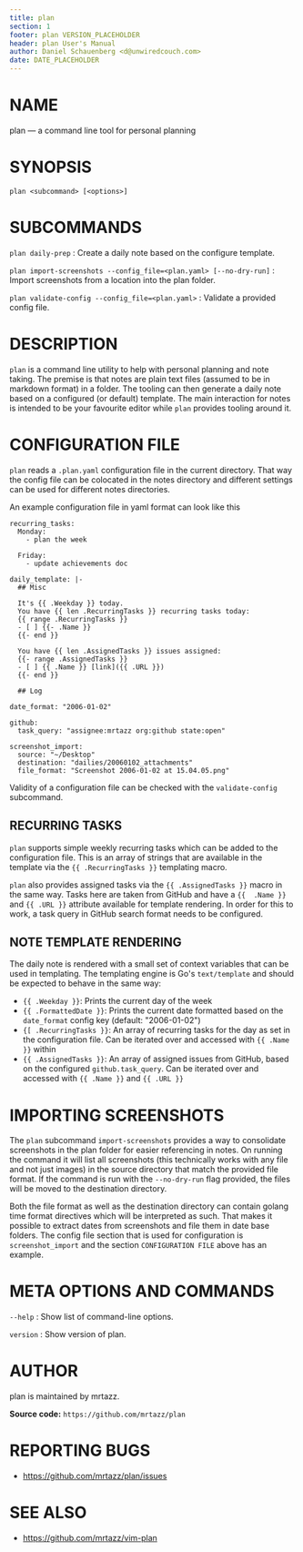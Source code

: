 ```yaml
---
title: plan
section: 1
footer: plan VERSION_PLACEHOLDER
header: plan User's Manual
author: Daniel Schauenberg <d@unwiredcouch.com>
date: DATE_PLACEHOLDER
---
```


<!-- This is the plan(1) man page, written in Markdown. -->
<!-- To generate the roff version, run `make man` -->

# NAME

plan — a command line tool for personal planning


# SYNOPSIS

`plan <subcommand> [<options>]`

# SUBCOMMANDS

`plan daily-prep`
: Create a daily note based on the configure template.

`plan import-screenshots --config_file=<plan.yaml> [--no-dry-run]`
: Import screenshots from a location into the plan folder.

`plan validate-config --config_file=<plan.yaml>`
: Validate a provided config file.


# DESCRIPTION

`plan` is a command line utility to help with personal planning and note
taking. The premise is that notes are plain text files (assumed to be in
markdown format) in a folder. The tooling can then generate a daily note based
on a configured (or default) template. The main interaction for notes is
intended to be your favourite editor while `plan` provides tooling around it.

# CONFIGURATION FILE

`plan` reads a `.plan.yaml` configuration file in the current directory. That
way the config file can be colocated in the notes directory and different
settings can be used for different notes directories.

An example configuration file in yaml format can look like this

```
recurring_tasks:
  Monday:
    - plan the week

  Friday:
    - update achievements doc

daily_template: |-
  ## Misc

  It's {{ .Weekday }} today.
  You have {{ len .RecurringTasks }} recurring tasks today:
  {{ range .RecurringTasks }}
  - [ ] {{- .Name }}
  {{- end }}

  You have {{ len .AssignedTasks }} issues assigned:
  {{- range .AssignedTasks }}
  - [ ] {{ .Name }} [link]({{ .URL }})
  {{- end }}

  ## Log

date_format: "2006-01-02"

github:
  task_query: "assignee:mrtazz org:github state:open"

screenshot_import:
  source: "~/Desktop"
  destination: "dailies/20060102_attachments"
  file_format: "Screenshot 2006-01-02 at 15.04.05.png"
```

Validity of a configuration file can be checked with the `validate-config`
subcommand.

## RECURRING TASKS

`plan` supports simple weekly recurring tasks which can be added to the
configuration file. This is an array of strings that are available in the
template via the `{{ .RecurringTasks }}` templating macro.

`plan` also provides assigned tasks via the `{{ .AssignedTasks }}` macro in
the same way. Tasks here are taken from GitHub and have a `{{  .Name }}` and
`{{ .URL }}` attribute available for template rendering. In order for this to
work, a task query in GitHub search format needs to be configured.

## NOTE TEMPLATE RENDERING

The daily note is rendered with a small set of context variables that can be
used in templating. The templating engine is Go's `text/template` and should
be expected to behave in the same way:

- `{{ .Weekday }}`: Prints the current day of the week
- `{{ .FormattedDate }}`: Prints the current date formatted based on the
  `date_format` config key (default: "2006-01-02")
- `{[ .RecurringTasks }}`: An array of recurring tasks for the day as set in the
  configuration file. Can be iterated over and accessed with `{{ .Name }}`
  within
- `{{ .AssignedTasks }}`: An array of assigned issues from GitHub, based on
  the configured `github.task_query`. Can be iterated over and accessed with
  `{{ .Name }}` and `{{ .URL }}`

# IMPORTING SCREENSHOTS

The `plan` subcommand `import-screenshots` provides a way to consolidate
screenshots in the plan folder for easier referencing in notes. On running the
command it will list all screenshots (this technically works with any file and
not just images) in the source directory that match the provided file format.
If the command is run with the `--no-dry-run` flag provided, the files will be
moved to the destination directory.

Both the file format as well as the destination directory can contain golang
time format directives which will be interpreted as such. That makes it
possible to extract dates from screenshots and file them in date base folders.
The config file section that is used for configuration is `screenshot_import`
and the section `CONFIGURATION FILE` above has an example.


# META OPTIONS AND COMMANDS

`--help`
: Show list of command-line options.

`version`
: Show version of plan.



# AUTHOR

plan is maintained by mrtazz.

**Source code:** `https://github.com/mrtazz/plan`

# REPORTING BUGS

- https://github.com/mrtazz/plan/issues

# SEE ALSO

- https://github.com/mrtazz/vim-plan

